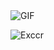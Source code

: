 <img align="center" fit="fill" alt="GIF" src="https://i.ibb.co/MR9KHDV/giphy.webp" />
<p align=left> <img src=https://komarev.com/ghpvc/?username=Exccr alt=Exccr /></p>
